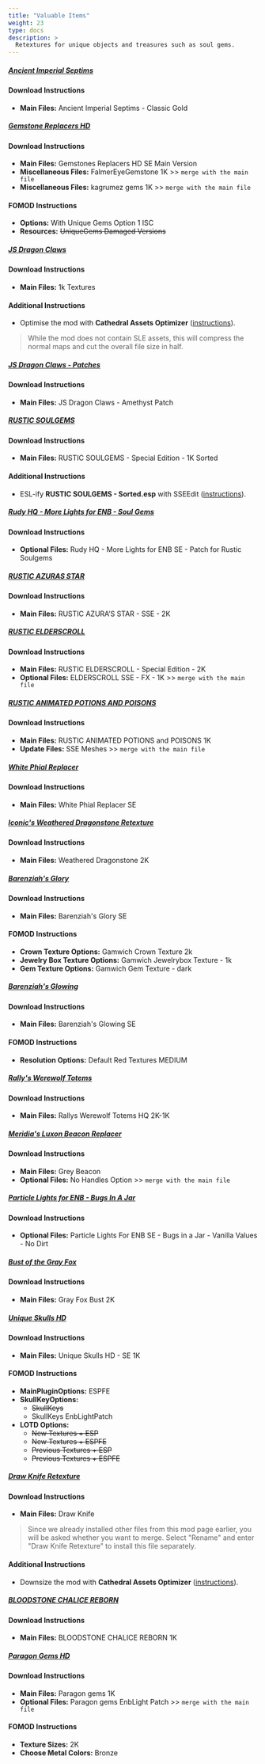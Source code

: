 ```yaml
---
title: "Valuable Items"
weight: 23
type: docs
description: >
  Retextures for unique objects and treasures such as soul gems.
---
```


##### [Ancient Imperial Septims](https://www.nexusmods.com/skyrimspecialedition/mods/37545?tab=files)

#### Download Instructions

- **Main Files:** Ancient Imperial Septims - Classic Gold

##### [Gemstone Replacers HD](https://www.nexusmods.com/skyrimspecialedition/mods/46531?tab=files)

#### Download Instructions

- **Main Files:** Gemstones Replacers HD SE Main Version
- **Miscellaneous Files:** FalmerEyeGemstone 1K >> `merge with the main file`
- **Miscellaneous Files:** kagrumez gems 1K >> `merge with the main file`

#### FOMOD Instructions

- **Options:** With Unique Gems Option 1 ISC
- **Resources:** ~~UniqueGems Damaged Versions~~

##### [JS Dragon Claws](https://www.nexusmods.com/skyrimspecialedition/mods/1394?tab=files)

#### Download Instructions

* **Main Files:** 1k Textures

#### Additional Instructions

- Optimise the mod with **Cathedral Assets Optimizer** ([instructions](/tpf/guide-resources/basic-instructions/#optimising-sle-assets)).

> While the mod does not contain SLE assets, this will compress the normal maps and cut the overall file size in half.

##### [JS Dragon Claws - Patches](https://www.nexusmods.com/skyrimspecialedition/mods/23833?tab=files)

#### Download Instructions

* **Main Files:** JS Dragon Claws - Amethyst Patch

##### [RUSTIC SOULGEMS](https://www.nexusmods.com/skyrimspecialedition/mods/5785?tab=files)

#### Download Instructions

* **Main Files:** RUSTIC SOULGEMS - Special Edition - 1K Sorted

#### Additional Instructions

- ESL-ify **RUSTIC SOULGEMS - Sorted.esp** with SSEEdit ([instructions](/tpf/guide-resources/basic-instructions/#esl-ifying-plugins)).

##### [Rudy HQ - More Lights for ENB - Soul Gems](https://www.nexusmods.com/skyrimspecialedition/mods/22704?tab=files)

#### Download Instructions

* **Optional Files:** Rudy HQ - More Lights for ENB SE - Patch for Rustic Soulgems

##### [RUSTIC AZURAS STAR](https://www.nexusmods.com/skyrimspecialedition/mods/18345?tab=files)

#### Download Instructions

* **Main Files:** RUSTIC AZURA’S STAR - SSE - 2K

##### [RUSTIC ELDERSCROLL](https://www.nexusmods.com/skyrimspecialedition/mods/17757?tab=files)

#### Download Instructions

* **Main Files:** RUSTIC ELDERSCROLL - Special Edition - 2K
* **Optional Files:** ELDERSCROLL SSE - FX - 1K >> `merge with the main file`

##### [RUSTIC ANIMATED POTIONS AND POISONS](https://www.nexusmods.com/skyrimspecialedition/mods/2276?tab=files)

#### Download Instructions

* **Main Files:** RUSTIC ANIMATED POTIONS and POISONS 1K
* **Update Files:** SSE Meshes >> `merge with the main file`

##### [White Phial Replacer](https://www.nexusmods.com/skyrimspecialedition/mods/6113?tab=files)

#### Download Instructions

- **Main Files:** White Phial Replacer SE

##### [Iconic's Weathered Dragonstone Retexture](https://www.nexusmods.com/skyrimspecialedition/mods/45110?tab=files)

#### Download Instructions

- **Main Files:** Weathered Dragonstone 2K

##### [Barenziah's Glory](https://www.nexusmods.com/skyrimspecialedition/mods/6343?tab=files)

#### Download Instructions

- **Main Files:** Barenziah's Glory SE

#### FOMOD Instructions

- **Crown Texture Options:** Gamwich Crown Texture 2k
- **Jewelry Box Texture Options:** Gamwich Jewelrybox Texture - 1k
- **Gem Texture Options:** Gamwich Gem Texture - dark

##### [Barenziah's Glowing](https://www.nexusmods.com/skyrimspecialedition/mods/39252?tab=files)

#### Download Instructions

* **Main Files:** Barenziah's Glowing SE

#### FOMOD Instructions

* **Resolution Options:** Default Red Textures MEDIUM

##### [Rally's Werewolf Totems](https://www.nexusmods.com/skyrimspecialedition/mods/28882?tab=files)

#### Download Instructions

* **Main Files:** Rallys Werewolf Totems HQ 2K-1K

##### [Meridia's Luxon Beacon Replacer](https://www.nexusmods.com/skyrimspecialedition/mods/34782/?tab=files)

#### Download Instructions

* **Main Files:** Grey Beacon
* **Optional Files:** No Handles Option >> `merge with the main file`

##### [Particle Lights for ENB - Bugs In A Jar](https://www.nexusmods.com/skyrimspecialedition/mods/43609?tab=files)

#### Download Instructions

- **Optional Files:** Particle Lights For ENB SE - Bugs in a Jar - Vanilla Values - No Dirt

##### [Bust of the Gray Fox](https://www.nexusmods.com/skyrimspecialedition/mods/45595?tab=files)

#### Download Instructions

- **Main Files:** Gray Fox Bust 2K

##### [Unique Skulls HD](https://www.nexusmods.com/skyrimspecialedition/mods/52073?tab=files)

#### Download Instructions

* **Main Files:** Unique Skulls HD - SE 1K

#### FOMOD Instructions

* **MainPluginOptions:** ESPFE
* **SkullKeyOptions:**
  * ~~SkullKeys~~
  * SkullKeys EnbLightPatch
* **LOTD Options:**
  * ~~New Textures + ESP~~
  * ~~New Textures + ESPFE~~
  * ~~Previous Textures + ESP~~
  * ~~Previous Textures + ESPFE~~

##### [Draw Knife Retexture](https://www.nexusmods.com/skyrimspecialedition/mods/45548?tab=files)

#### Download Instructions

- **Main Files:** Draw Knife

> Since we already installed other files from this mod page earlier, you will be asked whether you want to merge. Select "Rename" and enter "Draw Knife Retexture" to install this file separately.

#### Additional Instructions

- Downsize the mod with **Cathedral Assets Optimizer** ([instructions](/tpf/guide-resources/basic-instructions/#downsizing-textures)).

##### [BLOODSTONE CHALICE REBORN](https://www.nexusmods.com/skyrim/mods/63551?tab=files)

#### Download Instructions

* **Main Files:** BLOODSTONE CHALICE REBORN 1K

##### [Paragon Gems HD](https://www.nexusmods.com/skyrimspecialedition/mods/47199?tab=files)

#### Download Instructions

- **Main Files:** Paragon gems 1K
- **Optional Files:** Paragon gems EnbLight Patch >> `merge with the main file`

#### FOMOD Instructions

- **Texture Sizes:** 2K
- **Choose Metal Colors:** Bronze
